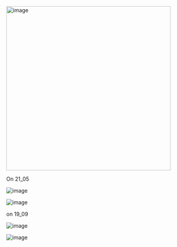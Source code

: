 <img width="435" alt="image" src="https://github.com/user-attachments/assets/965290ac-31c4-41b7-b859-a299e9351973" />


On 21_05 

![image](https://github.com/user-attachments/assets/7295fc5d-1f95-4ee7-be40-b6f5b5fad40d)


![image](https://github.com/user-attachments/assets/b41f352b-f8ed-40ca-89d0-5e8c08778f36)


on 19_09 

![image](https://github.com/user-attachments/assets/74d98ff8-a398-4a65-b39c-5c8a49fe20e6)


![image](https://github.com/user-attachments/assets/fe30ac96-9ef9-4ae2-bea2-c437395d99d2)
